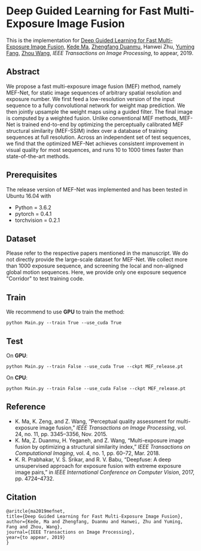 # Deep Guided Learning for Fast Multi-Exposure Image Fusion
This is the implementation for [Deep Guided Learning for Fast Multi-Exposure Image Fusion](https://ece.uwaterloo.ca/~k29ma/papers/19_TIP_MEF-Net.pdf),
[Kede Ma](https://kedema.org/), [Zhengfang Duanmu](https://ece.uwaterloo.ca/~zduanmu/), Hanwei Zhu, [Yuming Fang](http://sim.jxufe.cn/JDMKL/ymfang.html), 
[Zhou Wang](https://ece.uwaterloo.ca/~z07wang/), *IEEE Transactions on Image Processing*, to appear, 2019.

## Abstract
We propose a fast multi-exposure image fusion (MEF) method, namely MEF-Net, for static image sequences
of arbitrary spatial resolution and exposure number. We first feed a low-resolution version of the input sequence to a fully
convolutional network for weight map prediction. We then jointly upsample the weight maps using a guided filter. The final
image is computed by a weighted fusion. Unlike conventional MEF methods, MEF-Net is trained end-to-end by optimizing the
perceptually calibrated MEF structural similarity (MEF-SSIM) index over a database of training sequences at full resolution.
Across an independent set of test sequences, we find that the optimized MEF-Net achieves consistent improvement in visual
quality for most sequences, and runs 10 to 1000 times faster than state-of-the-art methods.

## Prerequisites
The release version of MEF-Net was implemented and has been tested in Ubuntu 16.04 with
- Python = 3.6.2
- pytorch = 0.4.1
- torchvision = 0.2.1 


## Dataset
Please refer to the respective papers mentioned in the manuscript. We do not directly provide the large-scale dataset for MEF-Net.
We collect more than 1000 exposure sequence, and screening the local and non-aligned global motion sequences. 
Here, we provide only one exposure sequence "Corridor" to test training code.

## Train
We recommend to use **GPU** to train the method:
```
python Main.py --train True --use_cuda True
```

## Test
On **GPU**:
```
python Main.py --train False --use_cuda True --ckpt MEF_release.pt
``` 
On **CPU**:
```
python Main.py --train False --use_cuda False --ckpt MEF_release.pt
``` 

## Reference

- K. Ma, K. Zeng, and Z. Wang, “Perceptual quality assessment for multi-exposure image fusion,” 
*IEEE Transactions on Image Processing*, vol. 24, no. 11, pp. 3345–3356, Nov. 2015.
- K. Ma, Z. Duanmu, H. Yeganeh, and Z. Wang, “Multi-exposure image fusion by optimizing a structural similarity index,” 
*IEEE Transactions on Computational Imaging*, vol. 4, no. 1, pp. 60–72, Mar. 2018.
- K. R. Prabhakar, V. S. Srikar, and R. V. Babu, “Deepfuse: A deep unsupervised approach for exposure fusion with extreme exposure image
pairs,” in *IEEE International Conference on Computer Vision*, 2017, pp. 4724–4732.

## Citation
```
@aritcle{ma2019mefnet,
title={Deep Guided Learning for Fast Multi-Exposure Image Fusion},
author={Kede, Ma and Zhengfang, Duanmu and Hanwei, Zhu and Yuming, Fang and Zhou, Wang},
journal={IEEE Transactions on Image Processing},
year={to appear, 2019}
}
